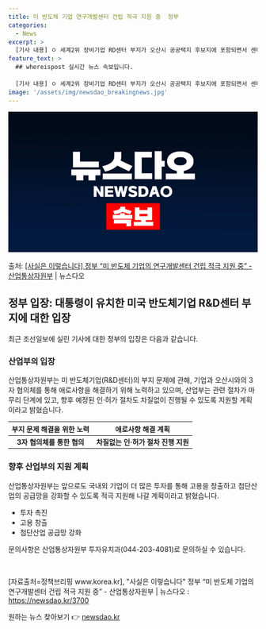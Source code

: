 ```yaml
---
title: 미 반도체 기업 연구개발센터 건립 적극 지원 중  정부
categories:
  - News
excerpt: >
  [기사 내용] ㅇ 세계2위 장비기업 RD센터 부지가 오산시 공공택지 후보지에 포함되면서 센터 건립에 차질이 …
feature_text: >
  ## whereispost 실시간 뉴스 속보입니다.

  [기사 내용] ㅇ 세계2위 장비기업 RD센터 부지가 오산시 공공택지 후보지에 포함되면서 센터 건립에 차질이 …
image: '/assets/img/newsdao_breakingnews.jpg'
---
```


![뉴스다오 속보](/assets/img/newsdao_breakingnews.jpg)

<p>출처: <a href="https://newsdao.kr/3700" rel="dofollow">[사실은 이렇습니다] 정부 “미 반도체 기업의 연구개발센터 건립 적극 지원 중” - 산업통상자원부</a> | 뉴스다오</p>

<h2 data-ke-size="size26">정부 입장: 대통령이 유치한 미국 반도체기업 R&D센터 부지에 대한 입장</h2>
<p data-ke-size="size16">최근 조선일보에 실린 기사에 대한 정부의 입장은 다음과 같습니다.</p>

<h3>산업부의 입장</h3>
<p data-ke-size="size16">산업통상자원부는 미 반도체기업(R&D센터)의 부지 문제에 관해, 기업과 오산시와의 3자 협의체를 통해 애로사항을 해결하기 위해 노력하고 있으며, 산업부는 관련 절차가 마무리 단계에 있고, 향후 예정된 인·허가 절차도 차질없이 진행될 수 있도록 지원할 계획이라고 밝혔습니다.</p>
<table>
  <thead>
    <tr>
      <th>부지 문제 해결을 위한 노력</th>
      <th>애로사항 해결 계획</th>
    </tr>
  </thead>
  <tbody>
    <tr>
      <td style="text-align: center; height: 17px;"><b>3자 협의체를 통한 협의</b></td>
      <td style="text-align: center; height: 17px;"><b>차질없는 인·허가 절차 진행 지원</b></td>
    </tr>
  </tbody>
</table>

<h3>향후 산업부의 지원 계획</h3>
<p data-ke-size="size16">산업통상자원부는 앞으로도 국내외 기업이 더 많은 투자를 통해 고용을 창출하고 첨단산업의 공급망을 강화할 수 있도록 적극 지원해 나갈 계획이라고 밝혔습니다.</p>
<ul>
  <li>투자 촉진</li>
  <li>고용 창출</li>
  <li>첨단산업 공급망 강화</li>
</ul>

<p data-ke-size="size16">문의사항은 산업통상자원부 투자유치과(044-203-4081)로 문의하실 수 있습니다.</p>
<p data-ke-size="size16">&nbsp;</p>

<p data-ke-size="size16">[자료출처=정책브리핑 www.korea.kr], "사실은 이렇습니다" 정부 “미 반도체 기업의 연구개발센터 건립 적극 지원 중” - 산업통상자원부 | 뉴스다오 : <a href="https://newsdao.kr/3700">https://newsdao.kr/3700</a></p> 

원하는 뉴스 찾아보기 👉 <a href="https://newsdao.kr" rel="dofollow">newsdao.kr</a>


